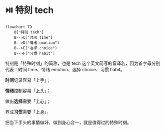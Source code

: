 # ⏯️ 特刻 tech

```mermaid
flowchart TD
    B["特刻 tech"]
    B-->C["时间 time"]
    B-->D("情绪 emotion")
    B-->E("选择 choice")
    B-->F("习惯 habit")
```

特刻是「特殊时刻」的简称，也是 tech 这个英文简写的音译名，因为首字母分别代表：时间 time、情绪 emotion、选择 choice、习惯 habit。

**时间**记录容易「上手」；

**情绪**控制容易「上头」；

做出**选择**需要「上心」；

养成**习惯**需要「上身」。

把当下手头的事情做好，做到身心合一，就是值得过的特殊时刻。